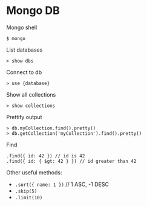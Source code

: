 # Mongo DB

Mongo shell
```
$ mongo
```

List databases
```
> show dbs
```

Connect to db
```
> use {database}
```

Show all collections
```
> show collections
```

Prettify output
```
> db.myCollection.find().pretty()
> db.getCollection('myCollection').find().pretty()
```

Find
```
.find({ id: 42 }) // id is 42
.find({ id: { $gt: 42 } }) // id greater than 42
```

Other useful methods:

- `.sort({ name: 1 })` // 1 ASC, -1 DESC
- `.skip(5)`
- `.limit(10)`
